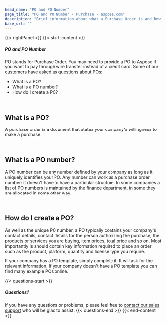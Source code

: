 ```yaml
---
head_name: "PO and PO Number"
page_title: "PO and PO Number - Purchase - aspose.com"
description: "Brief information about what a Purchase Order is and how to create it."
base_url: ""
---
```

{{< rightPanel >}}
{{< start-content >}}
##### **PO and PO Number**
PO stands for Purchase Order. You may need to provide a PO to Aspose if you want to pay through wire transfer instead of a credit card. Some of our customers have asked us questions about POs:  

* What is a PO?
* What is a PO number?
* How do I create a PO?

&nbsp;  
## What is a PO?
A purchase order is a document that states your company's willingness to make a purchase. 

&nbsp;  
## What is a PO number?
A PO number can be any number defined by your company as long as it uniquely identifies your PO. Any number can work as a purchase order number: it doesn't have to have a particular structure. In some companies a list of PO numbers is maintained by the finance department, in some they are allocated in some other way.

&nbsp;  
## How do I create a PO?
As well as the unique PO number, a PO typically contains your company's contact details, contact details for the person authorizing the purchase, the products or services you are buying, item prices, total price and so on. Most importantly is should contain key information required to place an order such as the product, platform, quantity and license type you require.

If your company has a PO template, simply complete it. It will ask for the relevant information. If your company doesn't have a PO template you can find many example POs online.  

{{< questions-start >}}
##### **Questions?**
If you have any questions or problems, please feel free to [contact our sales support](https://about.aspose.com/contact/) who will be glad to assist.
{{< questions-end >}}
{{< end-content >}}